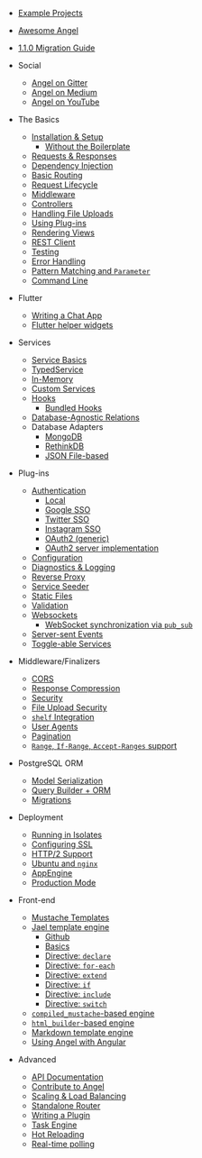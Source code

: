 * [Example Projects](https://github.com/angel-example)
* [Awesome Angel](https://github.com/angel-dart/awesome-angel)
* [1.1.0 Migration Guide](migration-guide.md)

* Social
  * [Angel on Gitter](https://gitter.im/angel_dart/discussion)
  * [Angel on Medium](https://medium.com/the-angel-framework)
  * [Angel on YouTube](https://www.youtube.com/playlist?list=PLl3P3tmiT-frEV50VdH_cIrA2YqIyHkkY)

* The Basics
  * [Installation & Setup](the-basics/installation.md)
    * [Without the Boilerplate](the-basics/without-the-boilerplate.md)
  * [Requests & Responses](the-basics/requests-and-responses.md)
  * [Dependency Injection](the-basics/dependency-injection.md)
  * [Basic Routing](the-basics/basic-routing.md)
  * [Request Lifecycle](the-basics/request-lifecycle.md)
  * [Middleware](the-basics/middleware.md)
  * [Controllers](the-basics/controllers.md)
  * [Handling File Uploads](https://medium.com/@thosakwe/building-a-simple-file-upload-app-with-angel-64938d4ddc61)
  * [Using Plug-ins](the-basics/using-plug-ins)
  * [Rendering Views](the-basics/rendering-views.md)
  * [REST Client](https://github.com/angel-dart/client)
  * [Testing](the-basics/testing.md)
  * [Error Handling](the-basics/error-handling.md)
  * [Pattern Matching and `Parameter`](the-basics/pattern-matching.md)
  * [Command Line](the-basics/cli.md)

* Flutter
  * [Writing a Chat App](https://dart.academy/building-a-real-time-chat-app-with-angel-and-flutter/)
  * [Flutter helper widgets](https://github.com/angel-dart/flutter)

* Services
  * [Service Basics](services/service-basics.md)
  * [TypedService](services/typedservice.md)
  * [In-Memory](services/in-memory.md)
  * [Custom Services](services/custom-services.md)
  * [Hooks](services/hooks.md)
    * [Bundled Hooks](https://www.dartdocs.org/documentation/angel_framework/latest/angel_framework.hooks/angel_framework.hooks-library.html)
  * [Database-Agnostic Relations](https://github.com/angel-dart/relations)
  * Database Adapters
    * [MongoDB](https://github.com/angel-dart/mongo)
    * [RethinkDB](https://github.com/angel-dart/rethink)
    * [JSON File-based](https://github.com/angel-dart/file_service)

* Plug-ins
  * [Authentication](https://github.com/angel-dart/auth)
    * [Local](https://github.com/angel-dart/auth/wiki/Local-Auth)
    * [Google SSO](https://github.com/angel-dart/auth_google)
    * [Twitter SSO](https://github.com/angel-dart/auth_twitter)
    * [Instagram SSO](https://github.com/angel-dart/auth_instagram)
    * [OAuth2 \(generic\)](https://github.com/angel-dart/auth_oauth2)
    * [OAuth2 server implementation](https://github.com/angel-dart/oauth2)
  * [Configuration](https://github.com/angel-dart/configuration)
  * [Diagnostics & Logging](https://github.com/angel-dart/diagnostics)
  * [Reverse Proxy](https://github.com/angel-dart/proxy)
  * [Service Seeder](https://github.com/angel-dart/seeder)
  * [Static Files](https://github.com/angel-dart/static)
  * [Validation](https://github.com/angel-dart/validate)
  * [Websockets](https://github.com/angel-dart/websocket)
    * [WebSocket synchronization via `pub_sub`](https://github.com/angel-dart/sync)
  * [Server-sent Events](https://github.com/angel-dart/eventsource)
  * [Toggle-able Services](https://github.com/angel-dart/toggle)

* Middleware/Finalizers
  * [CORS](https://github.com/angel-dart/cors)
  * [Response Compression](https://github.com/angel-dart/compress)
  * [Security](https://github.com/angel-dart/security)
  * [File Upload Security](https://github.com/angel-dart/file_security)
  * [`shelf` Integration](https://github.com/angel-dart/shelf)
  * [User Agents](https://github.com/angel-dart/user_agent)
  * [Pagination](https://github.com/angel-dart/paginate)
  * [`Range`, `If-Range`, `Accept-Ranges` support](https://github.com/angel-dart/range)

* PostgreSQL ORM
  * [Model Serialization](https://github.com/angel-dart/serialize)
  * [Query Builder + ORM](https://github.com/angel-dart/orm)
  * [Migrations](https://github.com/angel-dart/migration)

* Deployment
  * [Running in Isolates](https://github.com/angel-example/multithread)
  * [Configuring SSL](deployment/configuring-ssl.md)
  * [HTTP/2 Support](https://github.com/angel-dart/http2)
  * [Ubuntu and `nginx`](deployment-ubuntu-and-nginx.md)
  * [AppEngine](deployment/deployment-to-appengine.md)
  * [Production Mode](deployment/production-mode.md)

* Front-end
  * [Mustache Templates](https://github.com/angel-dart/mustache)
  * [Jael template engine](front-end/jael)
    * [Github](https://github.com/angel-dart/jael)
    * [Basics](front-end/jael/Basics.md)
    * [Directive: `declare`](front-end/jael/Directive:-declare.md)
    * [Directive: `for-each`](front-end/jael/Directive:-for-each.md)
    * [Directive: `extend`](front-end/jael/Directive:-extend.md)
    * [Directive: `if`](front-end/jael/Directive:-if.md)
    * [Directive: `include`](front-end/jael/Directive:-include.md)
    * [Directive: `switch`](front-end/jael/Directive:-switch.md)
  * [`compiled_mustache`-based engine](https://github.com/thislooksfun/angel_compiled_mustache)
  * [`html_builder`-based engine](https://github.com/angel-dart/html)
  * [Markdown template engine](https://github.com/angel-dart/markdown)
  * [Using Angel with Angular](https://dart.academy/using-angel-with-angular2/)

* Advanced
  * [API Documentation](http://www.dartdocs.org/documentation/angel_framework/latest)
  * [Contribute to Angel](https://github.com/angel-dart/roadmap/blob/master/CONTRIBUTING.md)
  * [Scaling & Load Balancing](https://github.com/angel-dart/multiserver)
  * [Standalone Router](https://github.com/angel-dart/route)
  * [Writing a Plugin](advanced/writing-a-plugin.md)
  * [Task Engine](https://github.com/angel-dart/task)
  * [Hot Reloading](https://github.com/angel-dart/hot)
  * [Real-time polling](https://github.com/angel-dart/poll)
